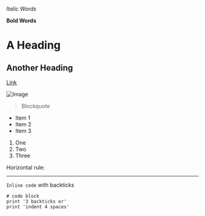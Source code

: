 *Italic Words*

**Bold Words**

# A Heading

## Another Heading

[Link](https://ucsd-cse15l-w22.github.io/week/week2/)

![Image](https://upload.wikimedia.org/wikipedia/commons/3/3e/LetterA.svg)

> Blockquote

* Item 1
* Item 2
* Item 3

1. One
2. Two
3. Three

Horizontal rule:

---

`Inline code` with backticks

```
# code block
print '3 backticks or'
print 'indent 4 spaces'
``` 
